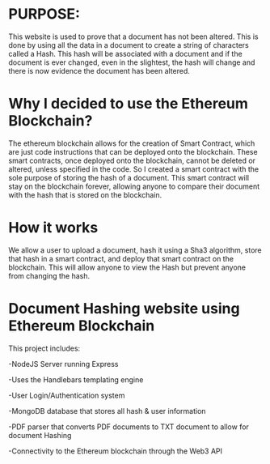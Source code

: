 # PURPOSE:
This website is used to prove that a document has not been altered. This is done by using all the data in a document to create a string of characters called a Hash. This hash will be associated with a document and if the document is ever changed, even in the slightest, the hash will change and there is now evidence the document has been altered. 

# Why I decided to use the Ethereum Blockchain?
The ethereum blockchain allows for the creation of Smart Contract, which are just code instructions that can be deployed onto the blockchain. These smart contracts, once deployed onto the blockchain, cannot be deleted or altered, unless specified in the code. So I created a smart contract with the sole purpose of storing the hash of a document. This smart contract will stay on the blockchain forever, allowing anyone to compare their document with the hash that is stored on the blockchain. 

# How it works
We allow a user to upload a document, hash it using a Sha3 algorithm, store that hash in a smart contract, and deploy that smart contract on the blockchain. This will allow anyone to view the Hash but prevent anyone from changing the hash.


# Document Hashing website using Ethereum Blockchain
This project includes:

-NodeJS Server running Express

-Uses the Handlebars templating engine

-User Login/Authentication system

-MongoDB database that stores all hash & user information

-PDF parser that converts PDF documents to TXT document to allow for document Hashing

-Connectivity to the Ethereum blockchain through the Web3 API

